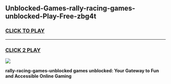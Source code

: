 
## Unblocked-Games-rally-racing-games-unblocked-Play-Free-zbg4t
<h3>
<a href="https://premium76.site?title=rally-racing-games-unblocked&ref=09A">CLICK TO PLAY</a></h3>
<hr>

<h3>
<a href="https://premium76.site?title=rally-racing-games-unblocked&ref=09A">CLICK 2 PLAY</a>
  
</h3>

<a href="https://premium76.site?title=rally-racing-games-unblocked&ref=09A"><img src="https://clearcache.store/games.png"></a>


**rally-racing-games-unblocked games unblocked: Your Gateway to Fun and Accessible Online Gaming**
